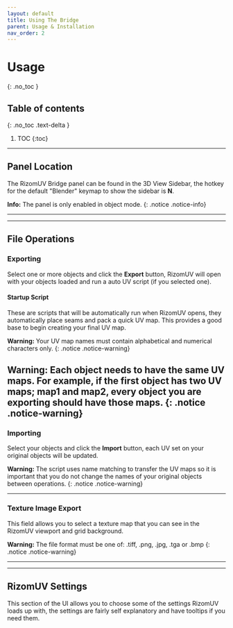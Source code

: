 ```yaml
---
layout: default
title: Using The Bridge
parent: Usage & Installation
nav_order: 2
---
```

# Usage
{: .no_toc }

## Table of contents
{: .no_toc .text-delta }

1. TOC
{:toc}

---

## Panel Location

The RizomUV Bridge panel can be found in the 3D View Sidebar, the hotkey for the default "Blender" keymap to show the sidebar is **N**.

**Info:** The panel is only enabled in object mode.
{: .notice .notice-info}

---

---

## File Operations

### Exporting

Select one or more objects and click the **Export** button, RizomUV will open with your objects loaded and run a auto UV script (if you selected one).

#### Startup Script

These are scripts that will be automatically run when RizomUV opens, they automatically place seams and pack a quick UV map. This provides a good base to begin creating your final UV map.

**Warning:** Your UV map names must contain alphabetical and numerical characters only.
{: .notice .notice-warning}

**Warning:** Each object needs to have the same UV maps. For example, if the first object has two UV maps; map1 and map2, every object you are exporting should have those maps.
{: .notice .notice-warning}
---

### Importing

Select your objects and click the **Import** button, each UV set on your original objects will be updated.

**Warning:** The script uses name matching to transfer the UV maps so it is important that you do not change the names of your original objects between operations.
{: .notice .notice-warning}

---

### Texture Image Export

This field allows you to select a texture map that you can see in the RizomUV viewport and grid background.

**Warning:** The file format must be one of: .tiff, .png, .jpg, .tga or .bmp
{: .notice .notice-warning}

---

---

## RizomUV Settings

This section of the UI allows you to choose some of the settings RizomUV loads up with, the settings are fairly self explanatory and have tooltips if you need them.
